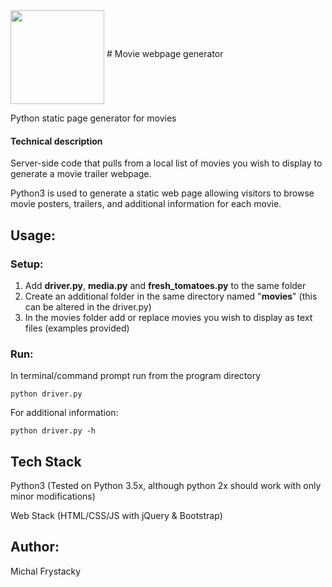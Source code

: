  <img src="https://cloud.githubusercontent.com/assets/579618/15417825/4d6b8dee-1e06-11e6-8057-c4833e4c87cb.png" width="150" align="middle" />
# Movie webpage generator 

Python static page generator for movies

#### Technical description 
Server-side code that pulls from a local list of movies you wish to display to generate a movie trailer webpage.

Python3 is used to generate a static web page allowing visitors to browse movie posters, trailers, and additional information for each movie.
## Usage:

### Setup:
1. Add **driver.py**, **media.py** and **fresh_tomatoes.py** to the same folder
  1. Create an additional folder in the same directory named "**movies**" (this can be altered in the driver.py)
  2. In the movies folder add or replace movies you wish to display as text files (examples provided)

### Run:
In terminal/command prompt run from the program directory

    python driver.py
    
For additional information:

    python driver.py -h

## Tech Stack

 Python3 (Tested on Python 3.5x, although python 2x should work with only minor modifications)
 
 Web Stack (HTML/CSS/JS with jQuery & Bootstrap) 
 
## Author:

 Michal Frystacky
